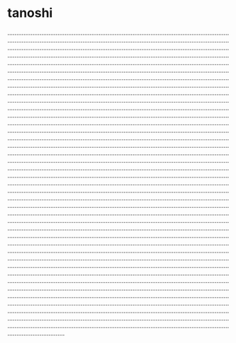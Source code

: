 # tanoshi
................................................................................................................................................................................................................................................................................................................................................................................................................................................................................................................................................................................................................................................................................................................................................................................................................................................................................................................................................................................................................................................................................................................................................................................................................................................................................................................................................................................................................................................................................................................................................................................................................................................................................................................................................................................................................................................................................................................................................................................................................................................................................................................................................................................................................................................................................................................................................................................................................................................................................................................................................................................................................................................................................................................................................................................................................................................................................................................................................................................................................................................................................................................................................................................................................................................................................................................................................................................................................................................................................................................................................................................................................................................................................................................................................................................................................................................................................................................................................................................................................................................................................................................................................................................................................................................................................................................................................................................................................................................................................................................................................................................................................................................................................................................................................................................................................................................................................................................................................................................................................................................................................................................................................................................................